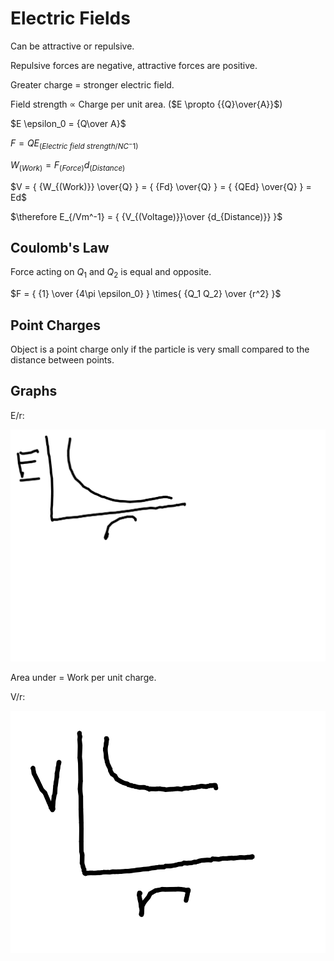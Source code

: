 # Electric Fields

Can be attractive or repulsive.

Repulsive forces are negative, attractive forces are positive.

Greater charge = stronger electric field.

Field strength $\propto$ Charge per unit area. ($E \propto {{Q}\over{A}}$)

$E \epsilon_0 = {Q\over A}$

$F = QE_{(Electric\ field\ strength/NC^-1)}$

$W_{(Work)} = F_{(Force)}d_{(Distance)}$

$V = {
{W_{(Work)}}
\over{Q}
} = {
{Fd}
\over{Q}
} = {
{QEd}
\over{Q}
} = Ed$

$\therefore E_{/Vm^-1} = {
{V_{(Voltage)}}\over {d_{Distance)}}
}$

## Coulomb's Law

Force acting on $Q_1$ and $Q_2$ is equal and opposite.

$F = {
{1}
\over
{4\pi \epsilon_0}
}
\times{
{Q_1 Q_2}
\over
{r^2}
}$


## Point Charges

Object is a point charge only if the particle is very small compared to the distance between points.


## Graphs

E/r:

![](electric_fields.md.6535.png)

Area under = Work per unit charge.

V/r:

![](electric_fields.md.9203.png)
